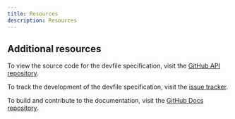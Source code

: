 ```yaml
---
title: Resources
description: Resources
---
```


## Additional resources

To view the source code for the devfile specification, visit the [GitHub API repository](https://github.com/devfile/api).

To track the development of the devfile specification, visit the [issue tracker](https://github.com/devfile/api/issues).

To build and contribute to the documentation, visit the [GitHub Docs repository](https://github.com/devfile/docs).
